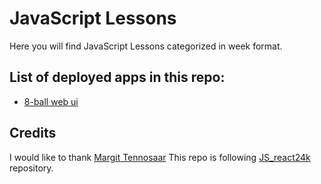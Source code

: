 # JavaScript Lessons

Here you will find JavaScript Lessons categorized in week format.

## List of deployed apps in this repo:

- [8-ball web ui](https://adelansari.github.io/JavaScript_Lessons/03_week/03_exerices/conditions/8ball/conditions_09.html)

## Credits

I would like to thank [Margit Tennosaar](https://github.com/margittennosaar) This repo is following [JS_react24k](https://github.com/margittennosaar/JS_react24k) repository.
